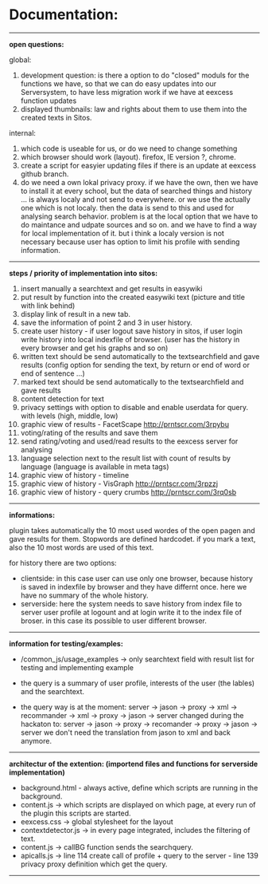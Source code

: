 # Documentation:

------------------------------

**open questions:**

global:

1. development question: is there a option to do "closed" moduls for the functions we have, so that we can do easy updates into our Serversystem, to have less migration work if we have at eexcess function updates
2. displayed thumbnails: law and rights about them to use them into the created texts in Sitos.


internal:

1. which code is useable for us, or do we need to change something
2. which browser should work (layout). firefox, IE version ?, chrome.
3. create a script for easyier updating files if there is an update at eexcess github branch.
4. do we need a own lokal privacy proxy. if we have the own, then we have to install it at every school, but the data of searched things and history ... is always localy and not send to everywhere.
or we use the actually one which is not localy. then the data is send to this and used for analysing search behavior. problem is at the local option that we have to do maintance and udpate sources and so on. and we have to find a way for local implementation of it.
but i think a localy version is not necessary because user has option to limit his profile with sending information.


------------------------------

**steps / priority of implementation into sitos:**

1. insert manually a searchtext and get results in easywiki
2. put result by function into the created easywiki text (picture and title with link behind)
3. display link of result in a new tab.
4. save the information of point 2 and 3 in user history.
5. create user history - if user logout save history in sitos, if user login write history into local indexfile of browser. (user has the history in every browser and get his graphs and so on)
5. written text should be send automatically to the textsearchfield and gave results (config option for sending the text, by return or end of word or end of sentence ...)
6. marked text should be send automatically to the textsearchfield and gave results
7. content detection for text
8. privacy settings with option to disable and enable userdata for query. with levels (high, middle, low)
9. graphic view of results - FacetScape  http://prntscr.com/3rpybu
10. voting/rating of the results and save them
11. send rating/voting and used/read results to the eexcess server for analysing
12. language selection next to the result list with count of results by language (language is available in meta tags)
13. graphic view of history - timeline
14. graphic view of history - VisGraph http://prntscr.com/3rpzzj
15. graphic view of history - query crumbs http://prntscr.com/3rq0sb


------------------------------

**informations:**

plugin takes automatically the 10 most used wordes of the open pagen and gave results for them.
Stopwords are defined hardcodet.
if you mark a text, also the 10 most words are used of this text.

for history there are two options:
* clientside: in this case user can use only one browser, because history is saved in indexfile by browser and they have differnt once. here we have no summary of the whole history.
* serverside: here the system needs to save history from index file to server user profile at logount and at login write it to the index file of broser. in this case its possible to user different browser.



------------------------------

**information for testing/examples:** 

* /common_js/usage_examples -> only searchtext field with result list for testing and implementing example

* the query is a summary of user profile, interests of the user (the lables) and the searchtext.

* the query way is at the moment:
server -> jason -> proxy -> xml -> recommander -> xml -> proxy -> jason -> server
changed during the hackaton to: server -> jason -> proxy -> recomander -> proxy -> jason -> server
we don't need the translation from jason to xml and back anymore.

------------------------------

**architectur of the extention: (importend files and functions for serverside implementation)**

* background.html - always active, define which scripts are running in the background. 
* content.js -> which scripts are displayed on which page, at every run of the plugin this scripts are started.
* eexcess.css -> global stylesheet for the layout
* contextdetector.js -> in every page integrated, includes the filtering of text.
* content.js -> callBG function sends the searchquery.
* apicalls.js -> line 114 create call of profile + query to the server - line 139 privacy proxy definition which get the query.

------------------------------